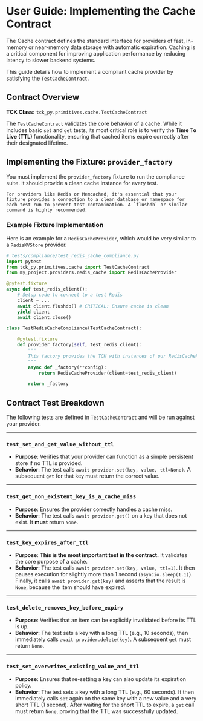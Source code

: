 # User Guide: Implementing the Cache Contract

The Cache contract defines the standard interface for providers of fast, in-memory or near-memory data storage with automatic expiration. Caching is a critical component for improving application performance by reducing latency to slower backend systems.

This guide details how to implement a compliant cache provider by satisfying the `TestCacheContract`.

## Contract Overview

**TCK Class:** ```tck_py.primitives.cache.TestCacheContract```

The `TestCacheContract` validates the core behavior of a cache. While it includes basic `set` and `get` tests, its most critical role is to verify the **Time To Live (TTL)** functionality, ensuring that cached items expire correctly after their designated lifetime.

## Implementing the Fixture: `provider_factory`

You must implement the `provider_factory` fixture to run the compliance suite. It should provide a clean cache instance for every test.

```info
For providers like Redis or Memcached, it's essential that your fixture provides a connection to a clean database or namespace for each test run to prevent test contamination. A `flushdb` or similar command is highly recommended.
```

### Example Fixture Implementation

Here is an example for a `RedisCacheProvider`, which would be very similar to a `RedisKVStore` provider.

```python
# tests/compliance/test_redis_cache_compliance.py
import pytest
from tck_py.primitives.cache import TestCacheContract
from my_project.providers.redis_cache import RedisCacheProvider

@pytest.fixture
async def test_redis_client():
    # Setup code to connect to a test Redis
    client = ...
    await client.flushdb() # CRITICAL: Ensure cache is clean
    yield client
    await client.close()

class TestRedisCacheCompliance(TestCacheContract):

    @pytest.fixture
    def provider_factory(self, test_redis_client):
        """
        This factory provides the TCK with instances of our RedisCacheProvider.
        """
        async def _factory(**config):
            return RedisCacheProvider(client=test_redis_client)

        return _factory
```

## Contract Test Breakdown

The following tests are defined in `TestCacheContract` and will be run against your provider.

---

### `test_set_and_get_value_without_ttl`

-   **Purpose**: Verifies that your provider can function as a simple persistent store if no TTL is provided.
-   **Behavior**: The test calls `await provider.set(key, value, ttl=None)`. A subsequent `get` for that key must return the correct value.

---

### `test_get_non_existent_key_is_a_cache_miss`

-   **Purpose**: Ensures the provider correctly handles a cache miss.
-   **Behavior**: The test calls `await provider.get()` on a key that does not exist. It **must** return `None`.

---

### `test_key_expires_after_ttl`

-   **Purpose**: **This is the most important test in the contract.** It validates the core purpose of a cache.
-   **Behavior**: The test calls `await provider.set(key, value, ttl=1)`. It then pauses execution for slightly more than 1 second (`asyncio.sleep(1.1)`). Finally, it calls `await provider.get(key)` and asserts that the result is `None`, because the item should have expired.

---

### `test_delete_removes_key_before_expiry`

-   **Purpose**: Verifies that an item can be explicitly invalidated before its TTL is up.
-   **Behavior**: The test sets a key with a long TTL (e.g., 10 seconds), then immediately calls `await provider.delete(key)`. A subsequent `get` must return `None`.

---

### `test_set_overwrites_existing_value_and_ttl`

-   **Purpose**: Ensures that re-setting a key can also update its expiration policy.
-   **Behavior**: The test sets a key with a long TTL (e.g., 60 seconds). It then immediately calls `set` again on the same key with a new value and a very short TTL (1 second). After waiting for the short TTL to expire, a `get` call must return `None`, proving that the TTL was successfully updated.

